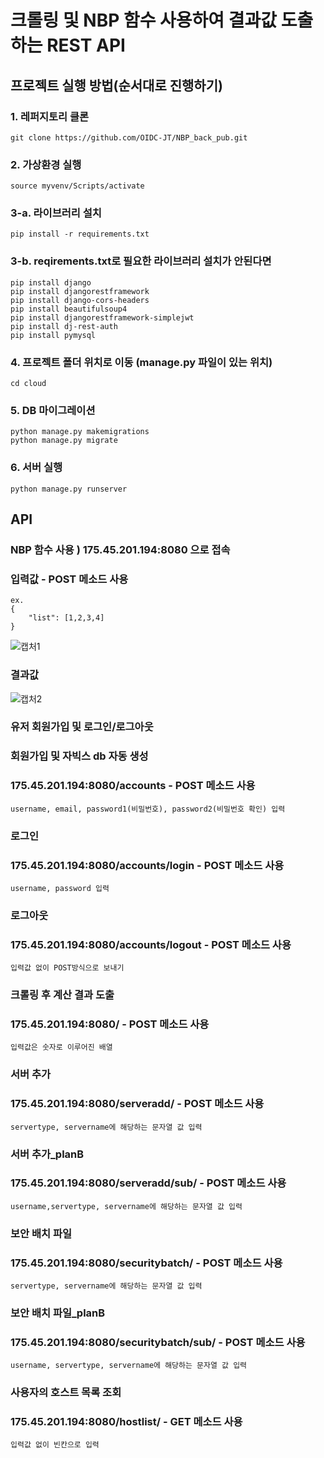 # 크롤링 및 NBP 함수 사용하여 결과값 도출하는 REST API

## 프로젝트 실행 방법(순서대로 진행하기)

### 1. 레퍼지토리 클론
    git clone https://github.com/OIDC-JT/NBP_back_pub.git

### 2. 가상환경 실행
    source myvenv/Scripts/activate

### 3-a. 라이브러리 설치
    pip install -r requirements.txt

### 3-b. reqirements.txt로 필요한 라이브러리 설치가 안된다면
    pip install django
    pip install djangorestframework
    pip install django-cors-headers
    pip install beautifulsoup4
    pip install djangorestframework-simplejwt
    pip install dj-rest-auth
    pip install pymysql

### 4. 프로젝트 폴더 위치로 이동 (manage.py 파일이 있는 위치)
    cd cloud

### 5. DB 마이그레이션
    python manage.py makemigrations
    python manage.py migrate

### 6. 서버 실행
    python manage.py runserver

## API

### NBP 함수 사용 ) 175.45.201.194:8080 으로 접속

### 입력값 - POST 메소드 사용
    ex.
    {
        "list": [1,2,3,4]
    }

![캡처1](https://user-images.githubusercontent.com/37846235/177045385-75a25c02-b7cf-48f3-8a44-4ddb3fc24d3d.JPG)

### 결과값

![캡처2](https://user-images.githubusercontent.com/37846235/177045404-21c445e9-686b-45fd-aa4e-07b5e4208737.JPG)

### 유저 회원가입 및 로그인/로그아웃

### 회원가입 및 자빅스 db 자동 생성
### 175.45.201.194:8080/accounts - POST 메소드 사용
    username, email, password1(비밀번호), password2(비밀번호 확인) 입력

### 로그인
### 175.45.201.194:8080/accounts/login - POST 메소드 사용
    username, password 입력

### 로그아웃
### 175.45.201.194:8080/accounts/logout - POST 메소드 사용
    입력값 없이 POST방식으로 보내기


### 크롤링 후 계산 결과 도출
### 175.45.201.194:8080/ - POST 메소드 사용
    입력값은 숫자로 이루어진 배열

### 서버 추가
### 175.45.201.194:8080/serveradd/ - POST 메소드 사용
    servertype, servername에 해당하는 문자열 값 입력

### 서버 추가_planB
### 175.45.201.194:8080/serveradd/sub/ - POST 메소드 사용
    username,servertype, servername에 해당하는 문자열 값 입력

### 보안 배치 파일
### 175.45.201.194:8080/securitybatch/ - POST 메소드 사용
    servertype, servername에 해당하는 문자열 값 입력

### 보안 배치 파일_planB
### 175.45.201.194:8080/securitybatch/sub/ - POST 메소드 사용
    username, servertype, servername에 해당하는 문자열 값 입력

### 사용자의 호스트 목록 조회
### 175.45.201.194:8080/hostlist/ - GET 메소드 사용
    입력값 없이 빈칸으로 입력
